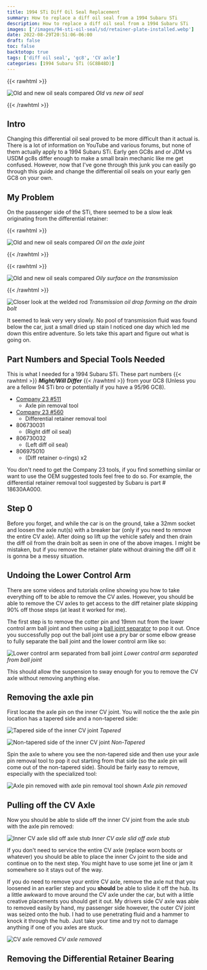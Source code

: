 ```yaml
---
title: 1994 STi Diff Oil Seal Replacement
summary: How to replace a diff oil seal from a 1994 Subaru STi
description: How to replace a diff oil seal from a 1994 Subaru STi
images: ['/images/94-sti-oil-seal/sd/retainer-plate-installed.webp']
date: 2022-08-29T20:51:06-06:00
draft: false
toc: false
backtotop: true
tags: ['diff oil seal', 'gc8', 'CV axle']
categories: [1994 Subaru STi (GC8B48D)]
---
```


{{< rawhtml >}}
<p class="image-p">
  <img src="/images/94-sti-oil-seal/sd/old-vs-new-oil-seal.webp"
       alt="Old and new oil seals compared"
       data-zoom-src="/images/94-sti-oil-seal/hd/old-vs-new-oil-seal.webp"
       data-zoomable
       class="medium-zoom-image">
  <em>Old vs new oil seal</em>
</p>
{{< /rawhtml >}}

## Intro

Changing this differential oil seal proved to be more difficult than it actual is. There is a lot of information on YouTube and various forums, but none of them actually apply to a 1994 Subaru STi. Early gen GC8s and or JDM vs USDM gc8s differ enough to make a small brain mechanic like me get confused. However, now that I've gone through this junk you can easily go through this guide and change the differential oil seals on your early gen GC8 on your own.

## My Problem

On the passenger side of the STi, there seemed to be a slow leak originating from the differential retainer:

{{< rawhtml >}}
<p class="image-p">
  <img src="/images/94-sti-oil-seal/sd/diff-oil-leak-1.webp"
       alt="Old and new oil seals compared"
       data-zoom-src="/images/94-sti-oil-seal/hd/diff-oil-leak-1.webp"
       data-zoomable
       class="medium-zoom-image">
  <em>Oil on the axle joint</em>
</p>
{{< /rawhtml >}}

{{< rawhtml >}}
<p class="image-p">
  <img src="/images/94-sti-oil-seal/sd/diff-oil-leak-2.webp"
       alt="Old and new oil seals compared"
       data-zoom-src="/images/94-sti-oil-seal/hd/diff-oil-leak-2.webp"
       data-zoomable
       class="medium-zoom-image">
  <em>Oily surface on the transmission</em>
</p>
{{< /rawhtml >}}

![Closer look at the welded rod](/images/94-sti-oil-seal/sd/diff-oil-leak-3.webp) *Transmission oil drop forming on the drain bolt*

It seemed to leak very very slowly. No pool of transmission fluid was found below the car, just a small dried up stain I noticed one day which led me down this entire adventure. So lets take this apart and figure out what is going on.

## Part Numbers and Special Tools Needed

This is what I needed for a 1994 Subaru STi. These part numbers
{{< rawhtml >}} <em><b>Might/Will Differ</b></em> {{< /rawhtml >}}
from your GC8 (Unless you are a fellow 94 STi bro or potentially if you have a 95/96 GC8).

- [Company 23 #511](https://www.company23.com/511)
  - Axle pin removal tool
- [Company 23 #560](https://www.company23.com/560)
  - Differential retainer removal tool
- 806730031
  - (Right diff oil seal)
- 806730032
  - (Left diff oil seal)
- 806975010
  - (Diff retainer o-rings) x2

You don't need to get the Company 23 tools, if you find something similar or want to use the OEM suggested tools feel free to do so. For example, the differential retainer removal tool suggested by Subaru is part # 18630AA000.

## Step 0

Before you forget, and while the car is on the ground, take a 32mm socket and loosen the axle nut(s) with a breaker bar (only if you need to remove the entire CV axle). After doing so lift up the vehicle safely and then drain the diff oil from the drain bolt as seen in one of the above images. I might be mistaken, but if you remove the retainer plate without draining the diff oil it is gonna be a messy situation.

## Undoing the Lower Control Arm

There are some videos and tutorials online showing you how to take everything off to be able to remove the CV axles. However, you should be able to remove the CV axles to get access to the diff retainer plate skipping 90% off those steps (at least it worked for me).

The first step is to remove the cotter pin and 19mm nut from the lower control arm ball joint and then using a [ball joint separator](https://smile.amazon.com/gp/product/B0797YY6XX) to pop it out. Once you successfully pop out the ball joint use a pry bar or some elbow grease to fully separate the ball joint and the lower control arm like so:

![Lower control arm separated from ball joint](/images/94-sti-oil-seal/sd/lower-control-arm-ball-joint-popped.webp) *Lower control arm separated from ball joint*

This should allow the suspension to sway enough for you to remove the CV axle without removing anything else.

## Removing the axle pin

First locate the axle pin on the inner CV joint. You will notice the the axle pin location has a tapered side and a non-tapered side:

![Tapered side of the inner CV joint](/images/94-sti-oil-seal/sd/cv-axle-tapered.webp) *Tapered*

![Non-tapered side of the inner CV joint](/images/94-sti-oil-seal/sd/cv-axle-not-tapered.webp) *Non-Tapered*

Spin the axle to where you see the non-tapered side and then use your axle pin removal tool to pop it out starting from that side (so the axle pin will come out of the non-tapered side). Should be fairly easy to remove, especially with the specialized tool:

![Axle pin removed with axle pin removal tool shown](/images/94-sti-oil-seal/sd/cv-axle-pin-removed.webp) *Axle pin removed*

## Pulling off the CV Axle

Now you should be able to slide off the inner CV joint from the axle stub with the axle pin removed:

![Inner CV axle slid off axle stub](/images/94-sti-oil-seal/sd/cv-axle-female-pulled.webp) *Inner CV axle slid off axle stub*

If you don't need to service the entire CV axle (replace worn boots or whatever) you should be able to place the inner Cv joint to the side and continue on to the next step. You might have to use some jet line or jam it somewhere so it stays out of the way.

If you do need to remove your entire CV axle, remove the axle nut that you loosened in an earlier step and you **should** be able to slide it off the hub. Its a little awkward to move around the CV axle under the car, but with a little creative placements you should get it out. My drivers side CV axle was able to removed easily by hand, my passenger side however, the outer CV joint was seized onto the hub. I had to use penetrating fluid and a hammer to knock it through the hub. Just take your time and try not to damage anything if one of you axles are stuck.

![CV axle removed](/images/94-sti-oil-seal/sd/cv-axle-removed.webp) *CV axle removed*

## Removing the Differential Retainer Bearing
